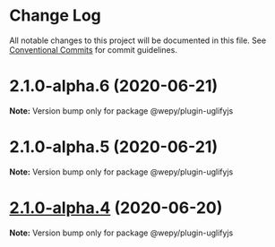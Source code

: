 # Change Log

All notable changes to this project will be documented in this file.
See [Conventional Commits](https://conventionalcommits.org) for commit guidelines.

# 2.1.0-alpha.6 (2020-06-21)

**Note:** Version bump only for package @wepy/plugin-uglifyjs





# 2.1.0-alpha.5 (2020-06-21)

**Note:** Version bump only for package @wepy/plugin-uglifyjs





# [2.1.0-alpha.4](https://github.com/Tencent/wepy/compare/v2.1.0-alpha.2...v2.1.0-alpha.4) (2020-06-20)

**Note:** Version bump only for package @wepy/plugin-uglifyjs
